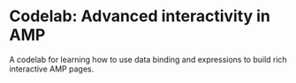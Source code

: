 # Codelab: Advanced interactivity in AMP

A codelab for learning how to use data binding and expressions to build rich interactive AMP pages.
